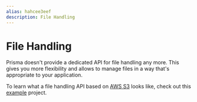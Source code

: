 ```yaml
---
alias: hahcee3eef
description: File Handling
---
```


# File Handling

Prisma doesn't provide a dedicated API for file handling any more. This gives you more flexibility and allows to manage files in a way that's appropriate to your application.

To learn what a file handling API based on [AWS S3](https://aws.amazon.com/s3/) looks like, check out this [example](https://aws.amazon.com/s3/) project.

